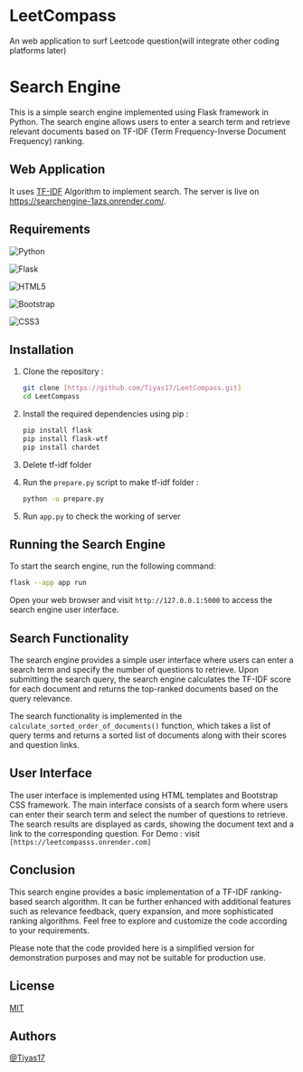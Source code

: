 # LeetCompass
An web application to surf Leetcode question(will integrate other coding platforms later)


# Search Engine

This is a simple search engine implemented using Flask framework in Python. The search engine allows users to enter a search term and retrieve relevant documents based on TF-IDF (Term Frequency-Inverse Document Frequency) ranking.

## Web Application

It uses [TF-IDF](https://en.wikipedia.org/wiki/Tf%E2%80%93idf) Algorithm to implement search. The server is live on https://searchengine-1azs.onrender.com/.

## Requirements

![Python](https://img.shields.io/badge/python-3670A0?style=for-the-badge&logo=python&logoColor=ffdd54)

![Flask](https://img.shields.io/badge/flask-%23000.svg?style=for-the-badge&logo=flask&logoColor=white)

![HTML5](https://img.shields.io/badge/html5-%23E34F26.svg?style=for-the-badge&logo=html5&logoColor=white)

![Bootstrap](https://img.shields.io/badge/bootstrap-%238511FA.svg?style=for-the-badge&logo=bootstrap&logoColor=white)

![CSS3](https://img.shields.io/badge/css3-%231572B6.svg?style=for-the-badge&logo=css3&logoColor=white)


## Installation

1. Clone the repository :
   ```bash
   git clone [https://github.com/Tiyas17/LeetCompass.git]
   cd LeetCompass
   ```
2. Install the required dependencies using pip :
   ```bash
   pip install flask
   pip install flask-wtf
   pip install chardet
   ```
3. Delete tf-idf folder 

4. Run the `prepare.py` script to make tf-idf folder :
   ```bash
   python -u prepare.py
   ```
5. Run `app.py` to check the working of server


## Running the Search Engine

To start the search engine, run the following command:

```bash
flask --app app run
```

Open your web browser and visit `http://127.0.0.1:5000` to access the search engine user interface.

## Search Functionality

The search engine provides a simple user interface where users can enter a search term and specify the number of questions to retrieve. Upon submitting the search query, the search engine calculates the TF-IDF score for each document and returns the top-ranked documents based on the query relevance.

The search functionality is implemented in the `calculate_sorted_order_of_documents()` function, which takes a list of query terms and returns a sorted list of documents along with their scores and question links.

## User Interface

The user interface is implemented using HTML templates and Bootstrap CSS framework. The main interface consists of a search form where users can enter their search term and select the number of questions to retrieve. The search results are displayed as cards, showing the document text and a link to the corresponding question.
For Demo : visit `[https://leetcompasss.onrender.com]`

## Conclusion

This search engine provides a basic implementation of a TF-IDF ranking-based search algorithm. It can be further enhanced with additional features such as relevance feedback, query expansion, and more sophisticated ranking algorithms. Feel free to explore and customize the code according to your requirements.

Please note that the code provided here is a simplified version for demonstration purposes and may not be suitable for production use.

## License

[MIT](https://choosealicense.com/licenses/mit/)

## Authors

[@Tiyas17](https://github.com/Tiyas17)
